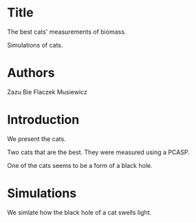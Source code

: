 # Title
The best cats' measurements of biomass.

Simulations of cats.

# Authors
Zazu Bie
Flaczek Musiewicz

# Introduction
We present the cats.

Two cats that are the best. They were measured using a PCASP.

One of the cats seems to be a form of a black hole.
# Simulations

We simlate how the black hole of a cat swells light. 
